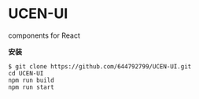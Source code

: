 # UCEN-UI
components for React

**安装**
```
$ git clone https://github.com/644792799/UCEN-UI.git
cd UCEN-UI
npm run build
npm run start
```
